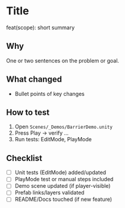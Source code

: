 # Title
feat(scope): short summary

## Why
One or two sentences on the problem or goal.

## What changed
- Bullet points of key changes

## How to test
1. Open `Scenes/_Demos/BarrierDemo.unity`
2. Press Play → verify ...
3. Run tests: EditMode, PlayMode

## Checklist
- [ ] Unit tests (EditMode) added/updated
- [ ] PlayMode test or manual steps included
- [ ] Demo scene updated (if player-visible)
- [ ] Prefab links/layers validated
- [ ] README/Docs touched (if new feature)
